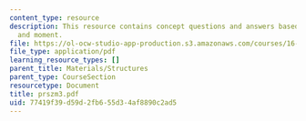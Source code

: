 ```yaml
---
content_type: resource
description: This resource contains concept questions and answers based on forces
  and moment.
file: https://ol-ocw-studio-app-production.s3.amazonaws.com/courses/16-01-unified-engineering-i-ii-iii-iv-fall-2005-spring-2006/77419f39d59d2fb655d34af8890c2ad5_prszm3.pdf
file_type: application/pdf
learning_resource_types: []
parent_title: Materials/Structures
parent_type: CourseSection
resourcetype: Document
title: prszm3.pdf
uid: 77419f39-d59d-2fb6-55d3-4af8890c2ad5
---
```

